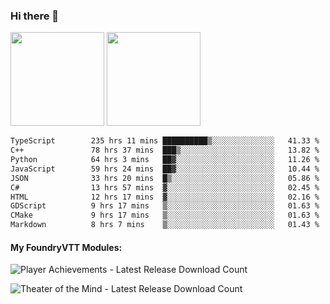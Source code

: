 ### Hi there 👋

<img height="150em" src="https://github-readme-stats.vercel.app/api?username=EddieDover&count_private=true&include_all_commits=true&show_icons=true&theme=dracula&hide_border=false&rank_icon=percentile"/>
<img height="150em" src="https://github-readme-stats.vercel.app/api/top-langs/?username=EddieDover&theme=dracula&hide_border=false&&layout=compact&langs_count=20" />

<!--START_SECTION:waka-->

```txt
TypeScript        235 hrs 11 mins ██████████▒░░░░░░░░░░░░░░   41.33 %
C++               78 hrs 37 mins  ███▒░░░░░░░░░░░░░░░░░░░░░   13.82 %
Python            64 hrs 3 mins   ██▓░░░░░░░░░░░░░░░░░░░░░░   11.26 %
JavaScript        59 hrs 24 mins  ██▓░░░░░░░░░░░░░░░░░░░░░░   10.44 %
JSON              33 hrs 20 mins  █▒░░░░░░░░░░░░░░░░░░░░░░░   05.86 %
C#                13 hrs 57 mins  ▓░░░░░░░░░░░░░░░░░░░░░░░░   02.45 %
HTML              12 hrs 17 mins  ▓░░░░░░░░░░░░░░░░░░░░░░░░   02.16 %
GDScript          9 hrs 17 mins   ▒░░░░░░░░░░░░░░░░░░░░░░░░   01.63 %
CMake             9 hrs 17 mins   ▒░░░░░░░░░░░░░░░░░░░░░░░░   01.63 %
Markdown          8 hrs 7 mins    ▒░░░░░░░░░░░░░░░░░░░░░░░░   01.43 %
```

<!--END_SECTION:waka-->

#### My FoundryVTT Modules:

  ![Player Achievements - Latest Release Download Count](https://img.shields.io/badge/dynamic/json?label=Player%20Achievements%20-%20Downloads@latest&query=assets%5B1%5D.download_count&url=https%3A%2F%2Fapi.github.com%2Frepos%2FEddieDover%2Ffvtt-player-achievements%2Freleases%2Flatest)

  ![Theater of the Mind - Latest Release Download Count](https://img.shields.io/badge/dynamic/json?label=Theater%20Of%20The%20Mind%20-%20Downloads@latest&query=assets%5B1%5D.download_count&url=https%3A%2F%2Fapi.github.com%2Frepos%2FEddieDover%2Ftheater-of-the-mind%2Freleases%2Flatest)

<a rel="me" href="https://techhub.social/@EddieDover"></a>
